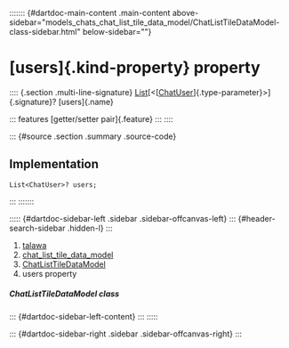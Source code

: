 ::::::: {#dartdoc-main-content .main-content above-sidebar="models_chats_chat_list_tile_data_model/ChatListTileDataModel-class-sidebar.html" below-sidebar=""}
<div>

# [users]{.kind-property} property

</div>

:::: {.section .multi-line-signature}
[List](https://api.flutter.dev/flutter/dart-core/List-class.html)[\<[[ChatUser](../../models_chats_chat_user/ChatUser-class.html)]{.type-parameter}\>]{.signature}?
[users]{.name}

::: features
[getter/setter pair]{.feature}
:::
::::

::: {#source .section .summary .source-code}
## Implementation

``` language-dart
List<ChatUser>? users;
```
:::
:::::::

::::: {#dartdoc-sidebar-left .sidebar .sidebar-offcanvas-left}
::: {#header-search-sidebar .hidden-l}
:::

1.  [talawa](../../index.html)
2.  [chat_list_tile_data_model](../../models_chats_chat_list_tile_data_model/)
3.  [ChatListTileDataModel](../../models_chats_chat_list_tile_data_model/ChatListTileDataModel-class.html)
4.  users property

##### ChatListTileDataModel class

::: {#dartdoc-sidebar-left-content}
:::
:::::

::: {#dartdoc-sidebar-right .sidebar .sidebar-offcanvas-right}
:::
